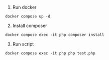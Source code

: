 1. Run docker 
```shell
docker compose up -d
```
2. Install composer
```shell
docker compose exec -it php composer install
```
3. Run script
```shell
docker compose exec -it php php test.php
```